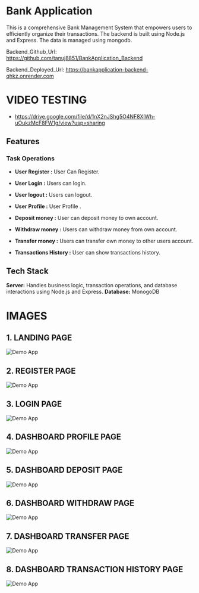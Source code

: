 
# Bank Application

This is a comprehensive Bank Management System that empowers users to efficiently organize their transactions. The backend is built using Node.js and Express. The data is managed using mongodb.

Backend_Github_Url: https://github.com/tanuj8851/BankApplication_Backend

Backend_Deployed_Url: https://bankapplication-backend-qhkz.onrender.com


# VIDEO TESTING

- https://drive.google.com/file/d/1nX2nJShg5O4NF8XlWh-uOukzMcF8FW1g/view?usp=sharing


## Features 

### Task Operations 

- **User Register  :** User Can Register.
- **User Login :** Users can login.
- **User logout :** Users can logout.
- **User Profile  :** User Profile .
  
- **Deposit money  :** User can deposit money to own account.
- **Withdraw money :** Users can withdraw money from own account.
- **Transfer money :** Users can transfer own money to other users account.
- **Transactions History  :** User can show transactions history.


## Tech Stack 
**Server:** Handles business logic, transaction operations, and database interactions using Node.js and Express.
**Database:** MonogoDB


# IMAGES

## 1. LANDING PAGE
![Demo App](https://i.ibb.co/MZmZvLn/Screenshot-2024-11-21-203112.png)

## 2. REGISTER PAGE
![Demo App](https://i.ibb.co/V9tvstS/bank-2-register.png)

## 3. LOGIN PAGE
![Demo App](https://i.ibb.co/x3D51CL/Screenshot-2024-11-21-203244.png)

## 4. DASHBOARD PROFILE PAGE
![Demo App](https://i.ibb.co/2M7kK1Q/Screenshot-2024-11-21-203329.png)

## 5. DASHBOARD DEPOSIT PAGE
![Demo App](https://i.ibb.co/rsqHStZ/Screenshot-2024-11-21-203415.png)

## 6. DASHBOARD WITHDRAW PAGE
![Demo App](https://i.ibb.co/nsg2cqC/Screenshot-2024-11-21-203449.png)

## 7. DASHBOARD TRANSFER PAGE
![Demo App](https://i.ibb.co/9HPZsL5/Screenshot-2024-11-21-203534.png)

## 8. DASHBOARD TRANSACTION HISTORY PAGE
![Demo App](https://i.ibb.co/cgbwY5y/Screenshot-2024-11-21-204019.png)

